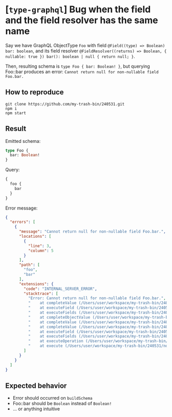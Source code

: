 # \[`type-graphql`\] Bug when the field and the field resolver has the same name

Say we have GraphQL ObjectType `Foo` with field `@Field((type) => Boolean) bar: boolean`, and its field resolver `@FieldResolver((returns) => Boolean, { nullable: true }) bar(): boolean | null { return null; }`.

Then, resulting schema is `type Foo { bar: Boolean! }`, but querying Foo::bar produces an error: `Cannot return null for non-nullable field Foo.bar.`

## How to reproduce

```shell
git clone https://github.com/my-trash-bin/240531.git
npm i
npm start
```

## Result

Emitted schema:

```graphql
type Foo {
  bar: Boolean!
}
```

Query:

```graphql
{
  foo {
    bar
  }
}
```

Error message:

```json
{
  "errors": [
    {
      "message": "Cannot return null for non-nullable field Foo.bar.",
      "locations": [
        {
          "line": 3,
          "column": 5
        }
      ],
      "path": [
        "foo",
        "bar"
      ],
      "extensions": {
        "code": "INTERNAL_SERVER_ERROR",
        "stacktrace": [
          "Error: Cannot return null for non-nullable field Foo.bar.",
          "    at completeValue (/Users/user/workspace/my-trash-bin/240531/node_modules/graphql/execution/execute.js:605:13)",
          "    at executeField (/Users/user/workspace/my-trash-bin/240531/node_modules/graphql/execution/execute.js:500:19)",
          "    at executeFields (/Users/user/workspace/my-trash-bin/240531/node_modules/graphql/execution/execute.js:414:22)",
          "    at completeObjectValue (/Users/user/workspace/my-trash-bin/240531/node_modules/graphql/execution/execute.js:925:10)",
          "    at completeValue (/Users/user/workspace/my-trash-bin/240531/node_modules/graphql/execution/execute.js:646:12)",
          "    at completeValue (/Users/user/workspace/my-trash-bin/240531/node_modules/graphql/execution/execute.js:595:23)",
          "    at executeField (/Users/user/workspace/my-trash-bin/240531/node_modules/graphql/execution/execute.js:500:19)",
          "    at executeFields (/Users/user/workspace/my-trash-bin/240531/node_modules/graphql/execution/execute.js:414:22)",
          "    at executeOperation (/Users/user/workspace/my-trash-bin/240531/node_modules/graphql/execution/execute.js:344:14)",
          "    at execute (/Users/user/workspace/my-trash-bin/240531/node_modules/graphql/execution/execute.js:136:20)"
        ]
      }
    }
  ]
}
```

## Expected behavior

- Error should occurred on `buildSchema`
- Foo::bar should be `Boolean` instead of `Boolean!`
- ... or anything intuitive
